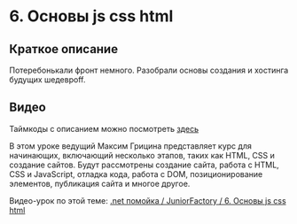 ﻿# 6. Основы js css html

## Краткое описание

Потеребонькали фронт немного. Разобрали основы создания и хостинга будущих шедеврoff.

## Видео

Таймкоды с описанием можно посмотреть [здесь](video.md)

В этом уроке ведущий Максим Грицина представляет курс для начинающих, включающий несколько этапов, таких как HTML, CSS и создание сайтов. 
Будут рассмотрены создание сайта, работа с HTML, CSS и JavaScript, отладка кода, работа с DOM, позиционирование элементов, публикация сайта и многое другое.

Видео-урок по этой теме: [.net помойка / JuniorFactory / 6. Основы js css html](https://www.youtube.com/watch?v=ciyE87yIXWY)
